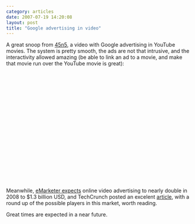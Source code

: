 ```yaml
---
category: articles
date: 2007-07-19 14:20:08
layout: post
title: "Google advertising in video"
---
```


<p>A great snoop from <a href="//www.youtube.com/user/45n5">45n5</a>, a video with Google advertising in YouTube movies. The system is pretty smooth, the ads are not that intrusive, and the interactivity allowed amazing (be able to link an ad to a movie, and make that movie run over the YouTube movie is great):</p><iframe title="Google advertising in video" width="480" height="300" data-src="//www.youtube.com/embed/xzmjlH5cbyI" frameborder="0" allowfullscreen></iframe><p>Meanwhile, <a href="http://www.emarketer.com/Article.aspx?id=1004258">eMarketer expects</a> online video advertising to nearly double in 2008 to $1.3 billion USD, and TechCrunch posted an excelent <a href="http://www.techcrunch.com/2007/07/06/video-ads-somebody-needs-to-solve-this-problem/"> article</a>, with a round up of the possible players in this market, worth reading.</p><p>Great times are expected in a near future.</p>

